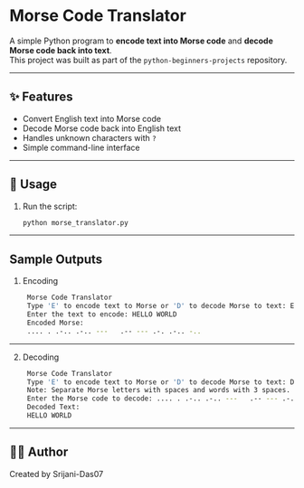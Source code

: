 # Morse Code Translator

A simple Python program to **encode text into Morse code** and **decode Morse code back into text**.  
This project was built as part of the `python-beginners-projects` repository.

---

## ✨ Features
- Convert English text into Morse code
- Decode Morse code back into English text
- Handles unknown characters with `?`
- Simple command-line interface

---

## 📖 Usage

1. Run the script:
   ```bash
   python morse_translator.py

---

## Sample Outputs

1. Encoding
   ```bash
    Morse Code Translator
    Type 'E' to encode text to Morse or 'D' to decode Morse to text: E
    Enter the text to encode: HELLO WORLD
    Encoded Morse:
    .... . .-.. .-.. ---   .-- --- .-. .-.. -..

---

2. Decoding
   ```bash
    Morse Code Translator
    Type 'E' to encode text to Morse or 'D' to decode Morse to text: D
    Note: Separate Morse letters with spaces and words with 3 spaces.
    Enter the Morse code to decode: .... . .-.. .-.. ---   .-- --- .-. .-.. -..
    Decoded Text:
    HELLO WORLD

---

## 🧑‍💻 Author

Created by Srijani-Das07 


